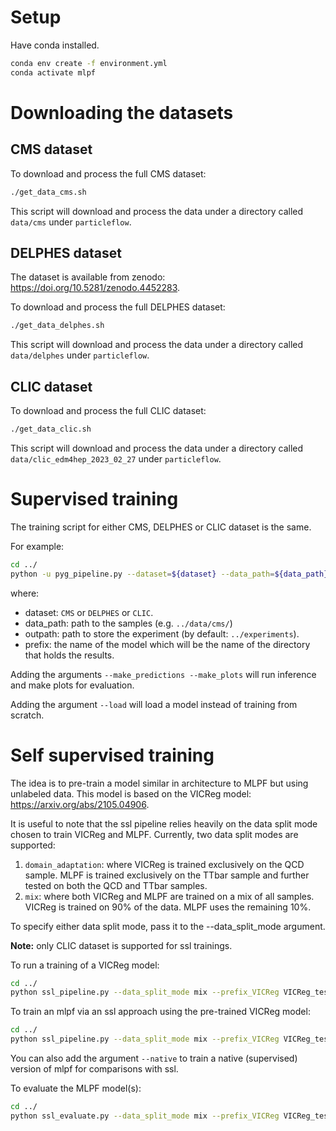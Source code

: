 # Setup

Have conda installed.
```bash
conda env create -f environment.yml
conda activate mlpf
```

# Downloading the datasets

## CMS dataset

To download and process the full CMS dataset:
```bash
./get_data_cms.sh
```
This script will download and process the data under a directory called `data/cms` under `particleflow`.

## DELPHES dataset
The dataset is available from zenodo: https://doi.org/10.5281/zenodo.4452283.

To download and process the full DELPHES dataset:
```bash
./get_data_delphes.sh
```
This script will download and process the data under a directory called `data/delphes` under `particleflow`.

## CLIC dataset

To download and process the full CLIC dataset:
```bash
./get_data_clic.sh
```
This script will download and process the data under a directory called `data/clic_edm4hep_2023_02_27` under `particleflow`.


# Supervised training

The training script for either CMS, DELPHES or CLIC dataset is the same.

For example:
```bash
cd ../
python -u pyg_pipeline.py --dataset=${dataset} --data_path=${data_path} --outpath=${outpath} --prefix=${model_prefix}
```
where:
- dataset: `CMS` or `DELPHES` or `CLIC`.
- data_path: path to the samples (e.g. `../data/cms/`)
- outpath: path to store the experiment (by default: `../experiments`).
- prefix: the name of the model which will be the name of the directory that holds the results.

Adding the arguments `--make_predictions --make_plots` will run inference and make plots for evaluation.

Adding the argument `--load` will load a model instead of training from scratch.


# Self supervised training

The idea is to pre-train a model similar in architecture to MLPF but using unlabeled data. This model is based on the VICReg model: https://arxiv.org/abs/2105.04906.

It is useful to note that the ssl pipeline relies heavily on the data split mode chosen to train VICReg and MLPF.
Currently, two data split modes are supported:
1. `domain_adaptation`: where VICReg is trained exclusively on the QCD sample. MLPF is trained exclusively on the TTbar sample and further tested on both the QCD and TTbar samples.
2. `mix`: where both VICReg and MLPF are trained on a mix of all samples. VICReg is trained on 90% of the data. MLPF uses the remaining 10%.

To specify either data split mode, pass it to the --data_split_mode argument.

**Note:** only CLIC dataset is supported for ssl trainings.

To run a training of a VICReg model:
```bash
cd ../
python ssl_pipeline.py --data_split_mode mix --prefix_VICReg VICReg_test
```

To train an mlpf via an ssl approach using the pre-trained VICReg model:
```bash
cd ../
python ssl_pipeline.py --data_split_mode mix --prefix_VICReg VICReg_test --load_VICReg --prefix MLPF_test --train_mlpf --ssl
```
You can also add the argument `--native` to train a native (supervised) version of mlpf for comparisons with ssl.

To evaluate the MLPF model(s):
```bash
cd ../
python ssl_evaluate.py --data_split_mode mix --prefix_VICReg VICReg_test --load_VICReg --prefix MLPF_test --ssl --native
```